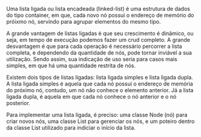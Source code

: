 Uma lista ligada ou lista encadeada (linked-list) é uma estrutura de dados do tipo container, em que, cada novo nó possui o endereço 
de memório do próixmo nó, servindo para agrupar elementos do mesmo tipo.

A grande vantagem de listas ligadas é que seu crescimento é dinâmico, ou seja, em tempo de execução podemos fazer um crud completo.
A grande desvantagem é que para cada operação é necessário percorrer a lista completa, e dependendo da quantidade de nós, pode tornar
inviável a sua utilização. Sendo assim, sua indicação de uso seria para casos mais simples, em que há uma quantidade restrita de nós.

Existem dois tipos de listas ligadas: lista ligada simples e lista ligada dupla.
A lista ligada simples é aquela que cada nó possui o endereço de memória do próximo nó, contudo, um nó não conhece o elemento anterior.
Já a lista ligada dupla, é aquela em que cada nó conhece o nó anterior e o nó posterior.

Para implementar uma lista ligada, é preciso: uma classe Node (nó) para criar novos nós, uma classe List para gerenciar os nós, e um poteiro
dentro da classe List utilizado para indiciar o início da lista.

